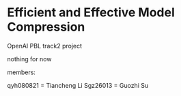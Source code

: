 # Efficient and Effective Model Compression
OpenAI PBL track2 project

nothing for now


members: 

qyh080821 = Tiancheng Li
Sgz26013 = Guozhi Su
